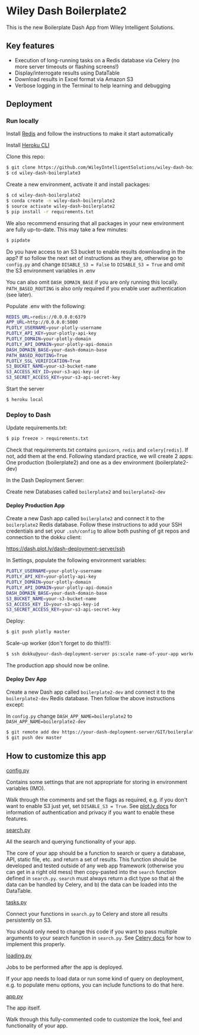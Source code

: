 # Wiley Dash Boilerplate2

This is the new Boilerplate Dash App from Wiley Intelligent Solutions.

## Key features

- Execution of long-running tasks on a Redis database via Celery (no more server timeouts or flashing screens!)
- Display/interrogate results using DataTable
- Download results in Excel format via Amazon S3
- Verbose logging in the Terminal to help learning and debugging

## Deployment

### Run locally

Install [Redis](https://redis.io/) and follow the instructions to make it start automatically

Install [Heroku CLI](https://devcenter.heroku.com/articles/heroku-cli)

Clone this repo:

```bash
$ git clone https://github.com/WileyIntelligentSolutions/wiley-dash-boilerplate2
$ cd wiley-dash-boilerplate3
```

Create a new environment, activate it and install packages:

```bash
$ cd wiley-dash-boilerplate2
$ conda create -n wiley-dash-boilerplate2
$ source activate wiley-dash-boilerplate2
$ pip install -r requirements.txt
```

We also recommend ensuring that all packages in your new environment are fully up-to-date.  This may take a few minutes:

```bash
$ pipdate
```

Do you have access to an S3 bucket to enable results downloading in the app?  If so follow the next set of instructions as they are, otherwise go to `config.py` and change `DISABLE_S3 = False` to `DISABLE_S3 = True` and omit the S3 environment variables in .env

You can also omit `DASH_DOMAIN_BASE` if you are only running this locally.  `PATH_BASED_ROUTING` is also only required if you enable user authentication (see later).

Populate .env with the following:

```bash
REDIS_URL=redis://0.0.0.0:6379
APP_URL=http://0.0.0.0:5000
PLOTLY_USERNAME=your-plotly-username
PLOTLY_API_KEY=your-plotly-api-key
PLOTLY_DOMAIN=your-plotly-domain
PLOTLY_API_DOMAIN=your-plotly-api-domain
DASH_DOMAIN_BASE=your-dash-domain-base
PATH_BASED_ROUTING=True
PLOTLY_SSL_VERIFICATION=True
S3_BUCKET_NAME=your-s3-bucket-name
S3_ACCESS_KEY_ID=your-s3-api-key-id
S3_SECRET_ACCESS_KEY=your-s3-api-secret-key
```

Start the server

```bash
$ heroku local
```

### Deploy to Dash

Update requirements.txt:

```bash
$ pip freeze > requirements.txt
```

Check that requirements.txt contains `gunicorn`, `redis` and `celery[redis]`.  If not, add them at the end.  Following standard practice, we will create 2 apps: One production (boilerplate2) and one as a dev environment (boilerplate2-dev)

In the Dash Deployment Server:

Create new Databases called `boilerplate2` and `boilerplate2-dev`

#### Deploy Production App

Create a new Dash app called `boilerplate2` and connect it to the `boilerplate2` Redis database.  Follow these instructions to add your SSH credentials and set your `.ssh/config` to allow both pushing of git repos and connection to the dokku client:

https://dash.plot.ly/dash-deployment-server/ssh

In Settings, populate the following environment variables:

```bash
PLOTLY_USERNAME=your-plotly-username
PLOTLY_API_KEY=your-plotly-api-key
PLOTLY_DOMAIN=your-plotly-domain
PLOTLY_API_DOMAIN=your-plotly-api-domain
DASH_DOMAIN_BASE=your-dash-domain-base
S3_BUCKET_NAME=your-s3-bucket-name
S3_ACCESS_KEY_ID=your-s3-api-key-id
S3_SECRET_ACCESS_KEY=your-s3-api-secret-key
```

Deploy:

```bash
$ git push plotly master
```

Scale-up worker (don't forget to do this!!!):

```bash
$ ssh dokku@your-dash-deployment-server ps:scale name-of-your-app worker=1
```

The production app should now be online.

#### Deploy Dev App

Create a new Dash app called `boilerplate2-dev` and connect it to the `boilerplate2-dev` Redis database. Then follow the above instructions except:

In `config.py` change `DASH_APP_NAME=boilerplate2` to `DASH_APP_NAME=boilerplate2-dev`

```bash
$ git remote add dev https://your-dash-deployment-server/GIT/boilerplate2-dev
$ git push dev master
```

## How to customize this app

[config.py](config.py)

Contains some settings that are not appropriate for storing in environment variables (IMO).

Walk through the comments and set the flags as required, e.g. if you don't want to enable S3 just yet, set `DISABLE_S3 = True`.  See [plot.ly docs](https://dash.plot.ly/) for information of authentication and privacy if you want to enable these features.

[search.py](search.py)

All the search and querying functionality of your app.

The core of your app should be a function to search or query a database, API, static file, etc. and return a set of results.  This function should be developed and tested outside of any web app framework (otherwise you can get in a right old mess) then copy-pasted into the `search` function defined in `search.py`.  `search` must always return a dict type so that a) the data can be handled by Celery, and b) the data can be loaded into the DataTable.

[tasks.py](tasks.py)

Connect your functions in `search.py` to Celery and store all results persistently on S3.

You should only need to change this code if you want to pass multiple arguments to your search function in `search.py`.  See [Celery docs](http://docs.celeryproject.org/en/latest/userguide/calling.html) for how to implement this properly.

[loading.py](loading.py)

Jobs to be performed after the app is deployed.

If your app needs to load data or run some kind of query on deployment, e.g. to populate menu options, you can include functions to do that here.

[app.py](app.py)

The app itself.

Walk through this fully-commented code to customize the look, feel and functionality of your app.